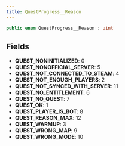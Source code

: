 ```yaml
---
title: QuestProgress__Reason
---
```


```csharp
public enum QuestProgress__Reason : uint
```

## Fields

- **QUEST_NONINITIALIZED**: 0
- **QUEST_NONOFFICIAL_SERVER**: 5
- **QUEST_NOT_CONNECTED_TO_STEAM**: 4
- **QUEST_NOT_ENOUGH_PLAYERS**: 2
- **QUEST_NOT_SYNCED_WITH_SERVER**: 11
- **QUEST_NO_ENTITLEMENT**: 6
- **QUEST_NO_QUEST**: 7
- **QUEST_OK**: 1
- **QUEST_PLAYER_IS_BOT**: 8
- **QUEST_REASON_MAX**: 12
- **QUEST_WARMUP**: 3
- **QUEST_WRONG_MAP**: 9
- **QUEST_WRONG_MODE**: 10

